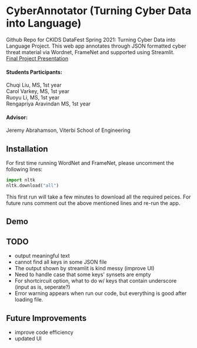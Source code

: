 # CyberAnnotator (Turning Cyber Data into Language)

Github Repo for CKIDS DataFest Spring 2021: Turning Cyber Data into Language Project. This web app annotates through JSON formatted cyber threat material via Wordnet, FrameNet and supported using Streamlit. 
</br>
[Final Project Presentation](https://docs.google.com/presentation/d/1mhpxF4cnY0QpxWW-K0TgMlsAKG_97fRDCA9gQ81c2Ho/edit?usp=sharing)


#### Students Participants: 
Chuqi Liu, MS, 1st year
</br>
Carol Varkey, MS, 1st year
</br>
Ruoyu Li, MS, 1st year
</br>
Rengapriya Aravindan MS, 1st year
</br>

#### Advisor: 
Jeremy Abrahamson, Viterbi School of Engineering

## Installation 
For first time running WordNet and FrameNet, please uncomment the following lines:
```python
import nltk
nltk.download("all")
```
This first run will take a few minutes to download all the required peices. For future runs comment out the above mentioned lines and re-run the app. 

## Demo


## TODO
- output meaningful text
- cannot find all keys in some JSON file
- The output shown by streamlit is kind messy (improve UI)
- Need to handle case that some keys' synsets are empty
- For shortcircuit option, what to do w/ keys that contain underscore (input as is, seperate?)
- Error warning appears when run our code, but everything is good after loading file.

## Future Improvements
- improve code efficiency
- updated UI
